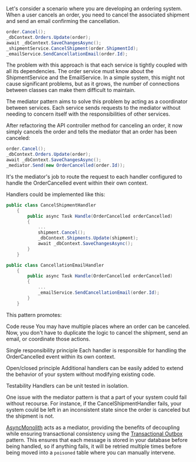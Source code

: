 Let's consider a scenario where you are developing an ordering system. When a user cancels an order, you need to cancel the associated shipment and send an email confirming the cancellation.

```csharp
order.Cancel();
_dbContext.Orders.Update(order);
await _dbContext.SaveChangesAsync();
_shipmentService.CancelShipment(order.ShipmentId);
_emailService.SendCancellationEmail(order.Id);
```

The problem with this approach is that each service is tightly coupled with all its dependencies. The order service must know about the ShipmentService and the EmailService. In a simple system, this might not cause significant problems, but as it grows, the number of connections between classes can make them difficult to maintain.

The mediator pattern aims to solve this problem by acting as a coordinator between services. Each service sends requests to the mediator without needing to concern itself with the responsibilities of other services.

After refactoring the API controller method for canceling an order, it now simply cancels the order and tells the mediator that an order has been canceled:

```csharp
order.Cancel();
_dbContext.Orders.Update(order);
await _dbContext.SaveChangesAsync();
_mediator.Send(new OrderCancelled(order.Id));
```

It's the mediator's job to route the request to each handler configured to handle the OrderCancelled event within their own context.

Handlers could be implemented like this:

```csharp
public class CancelShipmentHandler
    {
        public async Task Handle(OrderCancelled orderCancelled)
        {
            ...
            shipment.Cancel();
            _dbContext.Shipments.Update(shipment);
            await _dbContext.SaveChangesAsync();
        }
    }

public class CancellationEmailHandler
    {
        public async Task Handle(OrderCancelled orderCancelled)
        {
            ...
            _emailService.SendCancellationEmail(order.Id);
        }
    }
```

This pattern promotes:

Code reuse
You may have multiple places where an order can be canceled. Now, you don't have to duplicate the logic to cancel the shipment, send an email, or coordinate those actions.

Single responsibility principle
Each handler is responsible for handling the OrderCancelled event within its own context.

Open/closed principle
Additional handlers can be easily added to extend the behavior of your system without modifying existing code.

Testability
Handlers can be unit tested in isolation.

One issue with the mediator pattern is that a part of your system could fail without recourse. For instance, if the CancelShipmentHandler fails, your system could be left in an inconsistent state since the order is canceled but the shipment is not.

[AsyncMonolith](https://github.com/Timmoth/AsyncMonolith) acts as a mediator, providing the benefits of decoupling while ensuring transactional consistency using the [Transactional Outbox](../transactional-outbox) pattern. This ensures that each message is stored in your database before being handled, so if anything fails, it will be retried multiple times before being moved into a `poisoned` table where you can manually intervene.
